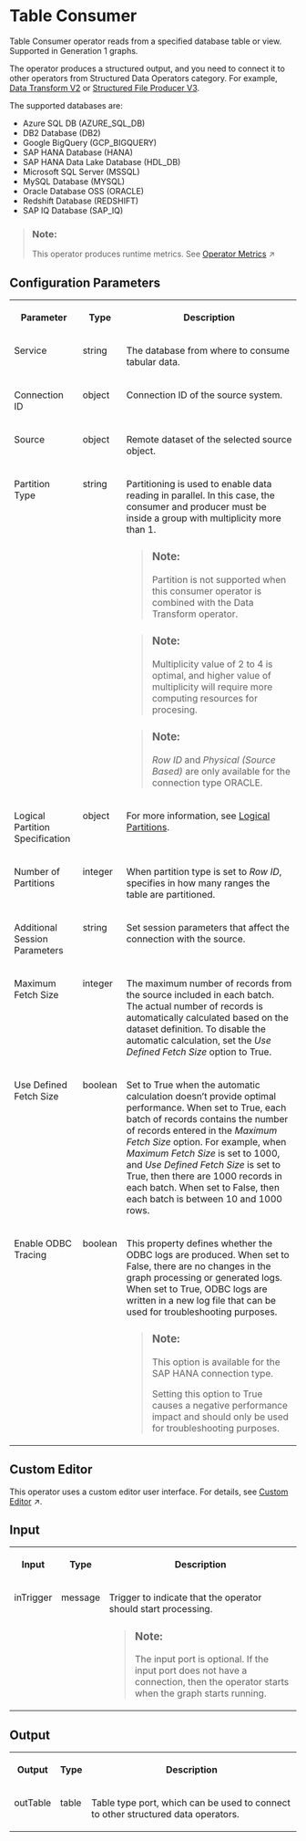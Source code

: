 <!-- loiobfb3966e16474683ad18ace9615075ca -->

# Table Consumer

Table Consumer operator reads from a specified database table or view. Supported in Generation 1 graphs.



The operator produces a structured output, and you need to connect it to other operators from Structured Data Operators category. For example, [Data Transform V2](data-transform-v2-a415f61.md) or [Structured File Producer V3](structured-file-producer-v3-605e08a.md).

The supported databases are:

-   Azure SQL DB \(AZURE\_SQL\_DB\)
-   DB2 Database \(DB2\)
-   Google BigQuery \(GCP\_BIGQUERY\)
-   SAP HANA Database \(HANA\)
-   SAP HANA Data Lake Database \(HDL\_DB\)
-   Microsoft SQL Server \(MSSQL\)
-   MySQL Database \(MYSQL\)
-   Oracle Database OSS \(ORACLE\)
-   Redshift Database \(REDSHIFT\)
-   SAP IQ Database \(SAP\_IQ\)

> ### Note:  
> This operator produces runtime metrics. See [Operator Metrics](https://help.sap.com/viewer/1c1341f6911f4da5a35b191b40b426c8/Cloud/en-US/994bc115589d40929905dc401263ab10.html "The operators publish a set of metrics as soon as the graph is executed. Each operator provides a different set of metrics.") :arrow_upper_right:



<a name="loiobfb3966e16474683ad18ace9615075ca__section_sq1_nf3_vdb"/>

## Configuration Parameters


<table>
<tr>
<th valign="top">

Parameter

</th>
<th valign="top">

Type

</th>
<th valign="top">

Description

</th>
</tr>
<tr>
<td valign="top">

Service

</td>
<td valign="top">

string

</td>
<td valign="top">

The database from where to consume tabular data.

</td>
</tr>
<tr>
<td valign="top">

Connection ID

</td>
<td valign="top">

object

</td>
<td valign="top">

Connection ID of the source system.

</td>
</tr>
<tr>
<td valign="top">

Source

</td>
<td valign="top">

object

</td>
<td valign="top">

Remote dataset of the selected source object.

</td>
</tr>
<tr>
<td valign="top">

Partition Type

</td>
<td valign="top">

string

</td>
<td valign="top">

Partitioning is used to enable data reading in parallel. In this case, the consumer and producer must be inside a group with multiplicity more than 1.

> ### Note:  
> Partition is not supported when this consumer operator is combined with the Data Transform operator.

> ### Note:  
> Multiplicity value of 2 to 4 is optimal, and higher value of multiplicity will require more computing resources for procesing.

> ### Note:  
> *Row ID* and *Physical \(Source Based\)* are only available for the connection type ORACLE.



</td>
</tr>
<tr>
<td valign="top">

Logical Partition Specification

</td>
<td valign="top">

object

</td>
<td valign="top">

For more information, see [Logical Partitions](logical-partitions-83ccb1c.md).

</td>
</tr>
<tr>
<td valign="top">

Number of Partitions

</td>
<td valign="top">

integer

</td>
<td valign="top">

When partition type is set to *Row ID*, specifies in how many ranges the table are partitioned.

</td>
</tr>
<tr>
<td valign="top">

Additional Session Parameters

</td>
<td valign="top">

string

</td>
<td valign="top">

Set session parameters that affect the connection with the source.

</td>
</tr>
<tr>
<td valign="top">

Maximum Fetch Size

</td>
<td valign="top">

integer

</td>
<td valign="top">

The maximum number of records from the source included in each batch. The actual number of records is automatically calculated based on the dataset definition. To disable the automatic calculation, set the *Use Defined Fetch Size* option to True.

</td>
</tr>
<tr>
<td valign="top">

Use Defined Fetch Size

</td>
<td valign="top">

boolean

</td>
<td valign="top">

Set to True when the automatic calculation doesn’t provide optimal performance. When set to True, each batch of records contains the number of records entered in the *Maximum Fetch Size* option. For example, when *Maximum Fetch Size* is set to 1000, and *Use Defined Fetch Size* is set to True, then there are 1000 records in each batch. When set to False, then each batch is between 10 and 1000 rows.

</td>
</tr>
<tr>
<td valign="top">

Enable ODBC Tracing

</td>
<td valign="top">

boolean

</td>
<td valign="top">

This property defines whether the ODBC logs are produced. When set to False, there are no changes in the graph processing or generated logs. When set to True, ODBC logs are written in a new log file that can be used for troubleshooting purposes.

> ### Note:  
> This option is available for the SAP HANA connection type.
> 
> Setting this option to True causes a negative performance impact and should only be used for troubleshooting purposes.



</td>
</tr>
</table>



<a name="loiobfb3966e16474683ad18ace9615075ca__section_oyd_qrz_2pb"/>

## Custom Editor

This operator uses a custom editor user interface. For details, see [Custom Editor](https://help.sap.com/viewer/1c1341f6911f4da5a35b191b40b426c8/Cloud/en-US/8cda7c3a4ab74c86ba5752456418c4b0.html "Use the Custom Editor to update the source dataset and projection and filters are pushed down to the source.") :arrow_upper_right:.



<a name="loiobfb3966e16474683ad18ace9615075ca__section_knq_5f3_vdb"/>

## Input


<table>
<tr>
<th valign="top">

Input

</th>
<th valign="top">

Type

</th>
<th valign="top">

Description

</th>
</tr>
<tr>
<td valign="top">

inTrigger

</td>
<td valign="top">

message

</td>
<td valign="top">

Trigger to indicate that the operator should start processing.

> ### Note:  
> The input port is optional. If the input port does not have a connection, then the operator starts when the graph starts running.



</td>
</tr>
</table>



<a name="loiobfb3966e16474683ad18ace9615075ca__section_swc_cg3_vdb"/>

## Output


<table>
<tr>
<th valign="top">

Output

</th>
<th valign="top">

Type

</th>
<th valign="top">

Description

</th>
</tr>
<tr>
<td valign="top">

outTable

</td>
<td valign="top">

table

</td>
<td valign="top">

Table type port, which can be used to connect to other structured data operators.

</td>
</tr>
</table>

